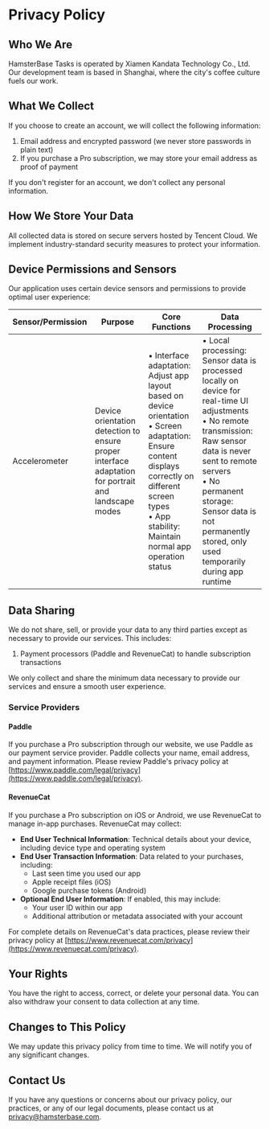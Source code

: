 # Privacy Policy

## Who We Are

HamsterBase Tasks is operated by Xiamen Kandata Technology Co., Ltd. Our development team is based in Shanghai, where the city's coffee culture fuels our work.

## What We Collect

If you choose to create an account, we will collect the following information:

1. Email address and encrypted password (we never store passwords in plain text)
2. If you purchase a Pro subscription, we may store your email address as proof of payment

If you don't register for an account, we don't collect any personal information.

## How We Store Your Data

All collected data is stored on secure servers hosted by Tencent Cloud. We implement industry-standard security measures to protect your information.

## Device Permissions and Sensors

Our application uses certain device sensors and permissions to provide optimal user experience:

| Sensor/Permission | Purpose | Core Functions | Data Processing |
| --- | --- | --- | --- |
| Accelerometer | Device orientation detection to ensure proper interface adaptation for portrait and landscape modes | • Interface adaptation: Adjust app layout based on device orientation<br>• Screen adaptation: Ensure content displays correctly on different screen types<br>• App stability: Maintain normal app operation status | • Local processing: Sensor data is processed locally on device for real-time UI adjustments<br>• No remote transmission: Raw sensor data is never sent to remote servers<br>• No permanent storage: Sensor data is not permanently stored, only used temporarily during app runtime |

## Data Sharing

We do not share, sell, or provide your data to any third parties except as necessary to provide our services. This includes:

1. Payment processors (Paddle and RevenueCat) to handle subscription transactions

We only collect and share the minimum data necessary to provide our services and ensure a smooth user experience.

### Service Providers

#### Paddle

If you purchase a Pro subscription through our website, we use Paddle as our payment service provider. Paddle collects your name, email address, and payment information. Please review Paddle's privacy policy at [https://www.paddle.com/legal/privacy](https://www.paddle.com/legal/privacy).

#### RevenueCat

If you purchase a Pro subscription on iOS or Android, we use RevenueCat to manage in-app purchases. RevenueCat may collect:

- **End User Technical Information**: Technical details about your device, including device type and operating system
- **End User Transaction Information**: Data related to your purchases, including:
  - Last seen time you used our app
  - Apple receipt files (iOS)
  - Google purchase tokens (Android)
- **Optional End User Information**: If enabled, this may include:
  - Your user ID within our app
  - Additional attribution or metadata associated with your account

For complete details on RevenueCat's data practices, please review their privacy policy at [https://www.revenuecat.com/privacy](https://www.revenuecat.com/privacy).

## Your Rights

You have the right to access, correct, or delete your personal data. You can also withdraw your consent to data collection at any time.

## Changes to This Policy

We may update this privacy policy from time to time. We will notify you of any significant changes.

## Contact Us

If you have any questions or concerns about our privacy policy, our practices, or any of our legal documents, please contact us at <privacy@hamsterbase.com>.
